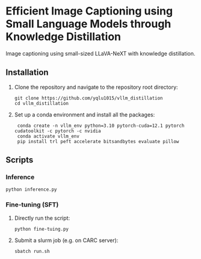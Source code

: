 # Efficient Image Captioning using Small Language Models through Knowledge Distillation
Image captioning using small-sized LLaVA-NeXT with knowledge distillation.

## Installation
1. Clone the repository and navigate to the repository root directory:
    ```angular2html
    git clone https://github.com/yqlu1015/vllm_distillation
    cd vllm_distillation
    ```
2. Set up a conda environment and install all the packages:
   ```angular2html
    conda create -n vllm_env python=3.10 pytorch-cuda=12.1 pytorch cudatoolkit -c pytorch -c nvidia
    conda activate vllm_env
    pip install trl peft accelerate bitsandbytes evaluate pillow
    ```
## Scripts
### Inference
```angular2html
python inference.py
```

### Fine-tuning (SFT)
1. Directly run the script:
   ```angular2html
   python fine-tuing.py
   ```
2. Submit a slurm job (e.g. on CARC server):
   ```angular2html
   sbatch run.sh
   ```